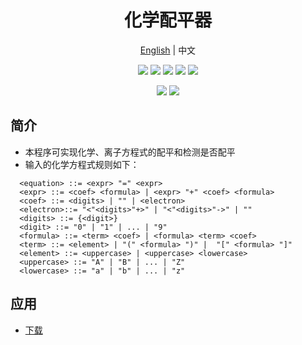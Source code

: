 <h1 align="center">化学配平器</h1>
<p align="center">
  <a href="./README.md">English</a> |
  <a>中文</a> 
</p>
<p align="center">
  <img src="https://img.shields.io/badge/Qt-%23217346.svg?style=for-the-badge&logo=Qt&logoColor=white" />
  <img src="https://img.shields.io/badge/Visual%20Studio-5C2D91.svg?style=for-the-badge&logo=visual-studio&logoColor=white" />
  <img src="https://img.shields.io/badge/c++-%2300599C.svg?style=for-the-badge&logo=c%2B%2B&logoColor=white" />
  <img src="https://img.shields.io/badge/Windows-0078D6?style=for-the-badge&logo=windows&logoColor=white" />
  <img src="https://img.shields.io/github/license/Ileriayo/markdown-badges?style=for-the-badge" />
</p>

<p align="center">
	<img src="https://img.shields.io/badge/Chemical Balancer-v1.0-important.svg" />
	<img src="https://img.shields.io/badge/Powered by-AMT-purple.svg" />
</p>

## 简介

 - 本程序可实现化学、离子方程式的配平和检测是否配平
 - 输入的化学方程式规则如下：

```
  <equation> ::= <expr> "=" <expr>
  <expr> ::= <coef> <formula> | <expr> "+" <coef> <formula>
  <coef> ::= <digits> | "" | <electron>
  <electron>::= "<"<digits>"+>" | "<"<digits>"->" | ""
  <digits> ::= {<digit>} 
  <digit> ::= "0" | "1" | ... | "9"
  <formula> ::= <term> <coef> | <formula> <term> <coef>
  <term> ::= <element> | "(" <formula> ")" |  "[" <formula> "]"
  <element> ::= <uppercase> | <uppercase> <lowercase>
  <uppercase> ::= "A" | "B" | ... | "Z"
  <lowercase> ::= "a" | "b" | ... | "z"
```
## 应用
 - [下载](https://github.com/AMT-J/Chemical-Balancer/releases/tag/v5.2.0)
